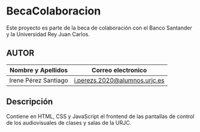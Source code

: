 # BecaColaboracion

Este proyecto es parte de la beca de colaboración con el Banco Santander y la Universidad Rey Juan Carlos.

## AUTOR

| Nombre y Apellidos   | Correo electronico            |
|----------------------|-------------------------------|
| Irene Pérez Santiago | i.perezs.2020@alumnos.urjc.es |

## Descripción

Contiene en HTML, CSS y JavaScript el frontend de las pantallas de control de los audiovisuales de clases y salas de la
URJC.
